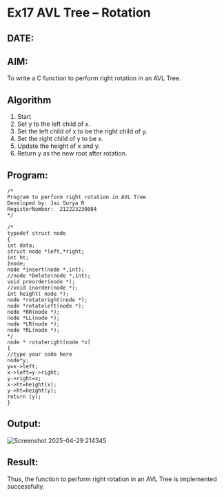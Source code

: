 # Ex17 AVL Tree – Rotation
## DATE:
## AIM:
To write a C function to perform right rotation in an AVL Tree.

## Algorithm

1. Start 
2. Set y to the left child of x. 
3. Set the left child of x to be the right child of y. 
4. Set the right child of y to be x. 
5. Update the height of x and y. 
6. Return y as the new root after rotation.

## Program:
```
/*
Program to perform right rotation in AVL Tree
Developed by: Jai Surya R
RegisterNumber:  212223230084
*/
```
```
/*
typedef struct node
{
int data;
struct node *left,*right;
int ht;
}node;
node *insert(node *,int);
//node *Delete(node *,int);
void preorder(node *);
//void inorder(node *);
int height( node *);
node *rotateright(node *);
node *rotateleft(node *);
node *RR(node *);
node *LL(node *);
node *LR(node *);
node *RL(node *);
*/
node * rotateright(node *x)
{
//type your code here
node*y;
y=x->left;
x->left=y->right;
y->right=x;
x->ht=height(x);
y->ht=height(y);
return (y);
}
```
## Output:
![Screenshot 2025-04-29 214345](https://github.com/user-attachments/assets/ca54b94a-fdff-4037-9788-7c66a0aafb76)


## Result:
Thus, the function to perform right rotation in an AVL Tree is implemented successfully.
